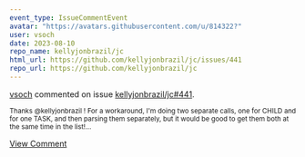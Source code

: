 ```yaml
---
event_type: IssueCommentEvent
avatar: "https://avatars.githubusercontent.com/u/814322?"
user: vsoch
date: 2023-08-10
repo_name: kellyjonbrazil/jc
html_url: https://github.com/kellyjonbrazil/jc/issues/441
repo_url: https://github.com/kellyjonbrazil/jc
---
```


<a href='https://github.com/vsoch' target='_blank'>vsoch</a> commented on issue <a href='https://github.com/kellyjonbrazil/jc/issues/441' target='_blank'>kellyjonbrazil/jc#441</a>.

<small>Thanks @kellyjonbrazil ! For a workaround, I'm doing two separate calls, one for CHILD and for one TASK, and then parsing them separately, but it would be good to get them both at the same time in the list!...</small>

<a href='https://github.com/kellyjonbrazil/jc/issues/441' target='_blank'>View Comment</a>